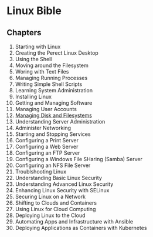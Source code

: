# Linux Bible

## Chapters

1. Starting with Linux
2. Creating the Perect Linux Desktop
3. Using the Shell
4. Moving around the Filesystem
5. Woring with Text Files
6. Managing Running Processes
7. Writing Simple Shell Scripts
8. Learning System Administration
9. Installing Linux
10. Getting and Managing Software
11. Managing User Accounts
12. [Managing Disk and Filesystems](./linux-bible-chapter-012.md)
13. Understanding Server Administration
14. Administer Networking
15. Starting and Stopping Services
16. Configuring a Print Server
17. Configuring a Web Server
18. Configuring an FTP Server
19. Configuring a Windows File SHaring (Samba) Server
20. Configuring an NFS File Server
21. Troublshooting Linux
22. Understanding Basic Linux Security
23. Understanding Advanced Linux Security
24. Enhancing Linux Security with SELinux
25. Securing Linux on a Network
26. Shifting to Clouds and Containers
27. Using Linux for Cloud Computing
28. Deploying Linux to the Cloud
29. Automating Apps and Infrastructure with Ansible
30. Deploying Applications as Containers with Kubernetes
